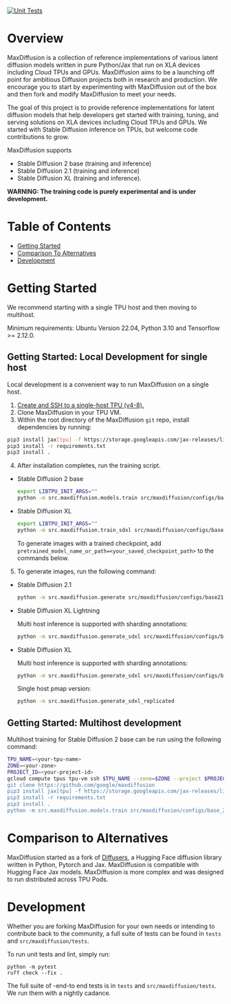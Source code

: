 <!--
 Copyright 2024 Google LLC

 Licensed under the Apache License, Version 2.0 (the "License");
 you may not use this file except in compliance with the License.
 You may obtain a copy of the License at

      https://www.apache.org/licenses/LICENSE-2.0

 Unless required by applicable law or agreed to in writing, software
 distributed under the License is distributed on an "AS IS" BASIS,
 WITHOUT WARRANTIES OR CONDITIONS OF ANY KIND, either express or implied.
 See the License for the specific language governing permissions and
 limitations under the License.
 -->

[![Unit Tests](https://github.com/google/maxtext/actions/workflows/UnitTests.yml/badge.svg)](https://github.com/google/maxdiffusion/actions/workflows/UnitTests.yml)

# Overview 

MaxDiffusion is a collection of reference implementations of various latent diffusion models written in pure Python/Jax that run on XLA devices including Cloud TPUs and GPUs. MaxDiffusion aims to be a launching off point for ambitious Diffusion projects both in research and production. We encourage you to start by experimenting with MaxDiffusion out of the box and then fork and modify MaxDiffusion to meet your needs.

The goal of this project is to provide reference implementations for latent diffusion models that help developers get started with training, tuning, and serving solutions on XLA devices including Cloud TPUs and GPUs. We started with Stable Diffusion inference on TPUs, but welcome code contributions to grow.

MaxDiffusion supports 
* Stable Diffusion 2 base (training and inference)
* Stable Diffusion 2.1 (training and inference) 
* Stable Diffusion XL (training and inference).

**WARNING: The training code is purely experimental and is under development.**

# Table of Contents

* [Getting Started](#getting-started)
* [Comparison To Alternatives](#comparison-to-alternatives)
* [Development](#development)

# Getting Started

We recommend starting with a single TPU host and then moving to multihost.

Minimum requirements: Ubuntu Version 22.04, Python 3.10 and Tensorflow >= 2.12.0.

## Getting Started: Local Development for single host
Local development is a convenient way to run MaxDiffusion on a single host. 

1. [Create and SSH to a single-host TPU (v4-8). ](https://cloud.google.com/tpu/docs/users-guide-tpu-vm#creating_a_cloud_tpu_vm_with_gcloud)
2. Clone MaxDiffusion in your TPU VM.
3. Within the root directory of the MaxDiffusion `git` repo, install dependencies by running:
```bash
pip3 install jax[tpu] -f https://storage.googleapis.com/jax-releases/libtpu_releases.html
pip3 install -r requirements.txt
pip3 install .
```
4. After installation completes, run the training script.

- Stable Diffusion 2 base

  ```bash
  export LIBTPU_INIT_ARGS=""
  python -m src.maxdiffusion.models.train src/maxdiffusion/configs/base_2_base.yml run_name="my_run" base_output_directory="gs://your-bucket/"
  ```
- Stable Diffusion XL

  ```bash
  export LIBTPU_INIT_ARGS=""
  python -m src.maxdiffusion.train_sdxl src/maxdiffusion/configs/base_xl.yml run_name="my_xl_run" base_output_directory="gs://your-bucket/" per_device_batch_size=1
  ```

  To generate images with a trained checkpoint, add `pretrained_model_name_or_path=<your_saved_checkpoint_path>` to the commands below.

5. To generate images, run the following command:
 
- Stable Diffusion 2.1
  ```bash
  python -m src.maxdiffusion.generate src/maxdiffusion/configs/base21.yml run_name="my_run"
  ```

- Stable Diffusion XL Lightning

  Multi host inference is supported with sharding annotations:

  ```bash
  python -m src.maxdiffusion.generate_sdxl src/maxdiffusion/configs/base_xl_lightning.yml run_name="my_run"
  ```
- Stable Diffusion XL

  Multi host inference is supported with sharding annotations:

  ```bash
  python -m src.maxdiffusion.generate_sdxl src/maxdiffusion/configs/base_xl.yml run_name="my_run"
  ```

  Single host pmap version:
  
  ```bash
  python -m src.maxdiffusion.generate_sdxl_replicated
  ```

## Getting Started: Multihost development
Multihost training for Stable Diffusion 2 base can be run using the following command:
```bash
TPU_NAME=<your-tpu-name>
ZONE=<your-zone>
PROJECT_ID=<your-project-id>
gcloud compute tpus tpu-vm ssh $TPU_NAME --zone=$ZONE --project $PROJECT_ID --worker=all --command="
git clone https://github.com/google/maxdiffusion
pip3 install jax[tpu] -f https://storage.googleapis.com/jax-releases/libtpu_releases.html
pip3 install -r requirements.txt
pip3 install .
python -m src.maxdiffusion.models.train src/maxdiffusion/configs/base_2_base.yml run_name=my_run base_output_directory=gs://your-bucket/"
```

# Comparison to Alternatives

MaxDiffusion started as a fork of [Diffusers](https://github.com/huggingface/diffusers), a Hugging Face diffusion library written in Python, Pytorch and Jax. MaxDiffusion is compatible with Hugging Face Jax models. MaxDiffusion is more complex and was designed to run distributed across TPU Pods. 

# Development

Whether you are forking MaxDiffusion for your own needs or intending to contribute back to the community, a full suite of tests can be found in `tests` and `src/maxdiffusion/tests`.

To run unit tests and lint, simply run:
```
python -m pytest
ruff check --fix .
```

The full suite of -end-to end tests is in `tests` and `src/maxdiffusion/tests`. We run them with a nightly cadance.
